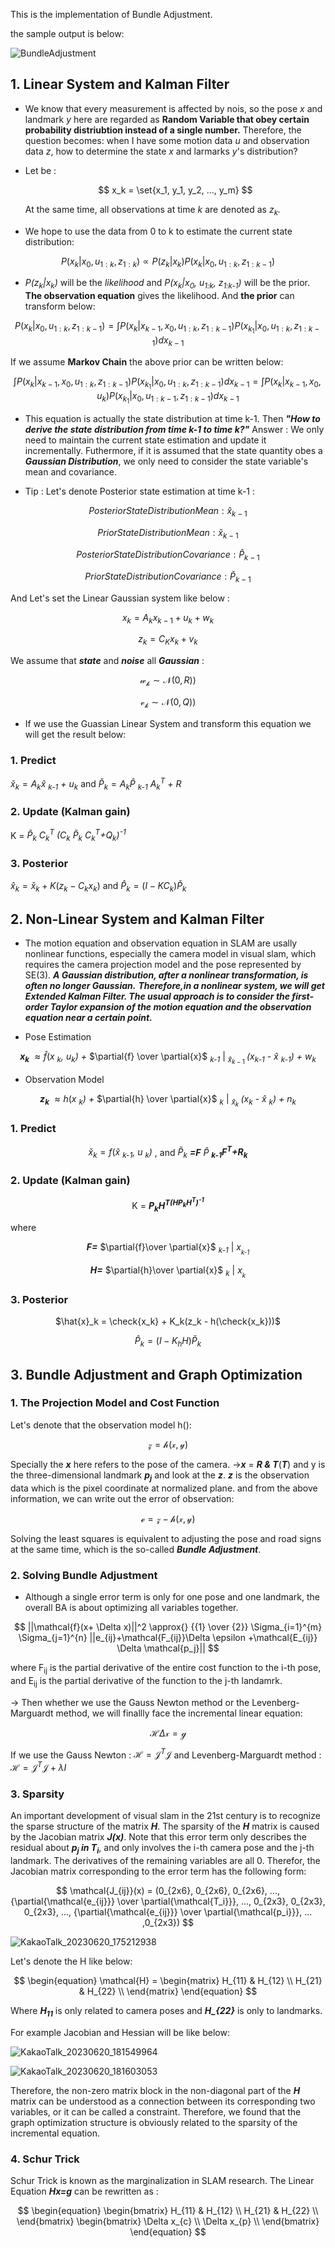 This is the implementation of Bundle Adjustment.

the sample output is below:

![BundleAdjustment](https://github.com/WD4715/SlamPortfolio/assets/117700793/7e7cc238-2fe6-4073-8295-03e739ddd6fd)

## 1. Linear System and Kalman Filter
  - We know that every measurement is affected by nois, so the pose *x* and landmark *y* here are regarded as **Random Variable that obey certain probability distriubtion instead of a single number.**
    Therefore, the question becomes: when I have some motion data *u* and observation data *z*, how to determine the state *x* and larmarks *y*'s distribution?

  - Let be :

    $$
    x_k = \set{x_1, y_1, y_2, ..., y_m}
    $$

    At the same time, all observations at time *k* are denoted as *z<sub>k</sub>.*

  - We hope to use the data from 0 to k to estimate the current state distribution:

$$
P(x_k|x_0, u_{1:k}, z_{1:k}) 
\propto
P(z_k|x_k) P(x_k|x_0, u_{1:k}, z_{1:k-1})
$$

  - *P(z<sub>k</sub>|x<sub>k</sub>)* will be the *likelihood* and *P(x<sub>k</sub>|x<sub>0</sub>, u<sub>1:k</sub>, z<sub>1:k-1</sub>)* will be the prior.
  **The observation equation** gives the likelihood. And **the prior** can transform below:
  
$$
P(x_k|x_0, u_{1:k}, z_{1:k-1})
= \int{P(x_k|x_{k-1}, x_0, u_{1:k}, z_{1:k-1}) P(x_{k_1}|x_0, u_{1:k}, z_{1:k-1})dx_{k-1}}
$$

If we assume **Markov Chain** the above prior can be written below:

$$
\int{P(x_k|x_{k-1}, x_0, u_{1:k}, z_{1:k-1}) P(x_{k_1}|x_0, u_{1:k}, z_{1:k-1})dx_{k-1}}
=\int{P(x_k|x_{k-1}, x_0, u_{k}) P(x_{k_1}|x_0, u_{1:k-1}, z_{1:k-1})dx_{k-1}}
$$

  - This equation is actually the state distribution at time k-1. Then ***"How to derive the state distribution from time k-1 to time k?"***
  Answer : We only need to maintain the current state estimation and update it incrementally. Futhermore, if it is assumed that the state quantity obes a ***Gaussian Distribution***, we only need to consider the state variable's mean and covariance.

  - Tip :
    Let's denote Posterior state estimation at time k-1 :


$$
\begin{equation}
	Posterior State Distribution Mean : \hat{x}_{k-1} 
\end{equation}
$$

$$
\begin{equation}
	Prior State Distribution Mean : \check{x}_{k-1}
\end{equation}
$$

$$
\begin{equation}
	Posterior State Distribution Covariance : \hat{P}_{k-1} 
\end{equation}
$$

$$
\begin{equation}
	Prior State Distribution Covariance : \check{P}_{k-1}
\end{equation}
$$

  And Let's set the Linear Gaussian system like below :

$$
\begin{equation}
	x_k = A_k x_{k-1} + u_k + w_k  
\end{equation}
$$

$$
\begin{equation}
	z_k = C_K x_k +v_k 
\end{equation}
$$

  We assume that ***state*** and ***noise*** all ***Gaussian*** :


$$
\begin{equation}
	\mathcal{w_k} \sim \mathcal{N}(0, R))
\end{equation}
$$

$$
\begin{equation}
\mathcal{v_k} \sim \mathcal{N}(0, Q))
\end{equation} 
$$

  - If we use the Guassian Linear System and transform this equation we will get the result below:

### 1. Predict
   
$\check{x}_{k}=A_k\hat{x}$ *<sub>k-1</sub> + u<sub>k</sub>*  and $\check{P}_k=A_k\hat{P}$ *<sub>k-1</sub> A<sub>k</sub><sup>T</sup> + R*

### 2. Update (Kalman gain)

 K = $\check{P}_k$ *C<sub>k</sub><sup>T</sup> (C<sub>k</sub>* $\check{P}_k$ *C<sub>k</sub><sup>T</sup>+Q<sub>k</sub>)<sup>-1</sup>*   
   
### 3. Posterior 

 $\hat{x}_k=\check{x}_k+K(z_k-C_kx_k)$ and $\hat{P}_k=(I-KC_k)\check{P}_k$

## 2. Non-Linear System and Kalman Filter
- The motion equation and observation equation in SLAM are usally nonlinear functions, especially the camera model in visual slam, which requires the camera projection model and the pose represented by SE(3).
***A Gaussian distribution, after a nonlinear transformation, is often no longer Gaussian.*** 
***Therefore,in a nonlinear system, we will get Extended Kalman Filter. The usual approach is to consider the first-order Taylor expansion of the motion equation and the observation equation near a certain point.***
	
- Pose Estimation
  
<div align="center">
	
***x<sub>k</sub>*** $\approx{\hat{f}(x}$ *<sub>k</sub>, u<sub>k</sub>) +* $\partial{f} \over \partial{x}$ *<sub>k-1</sub>* | <sub> $\hat{x}_{k-1}$ </sub> *(x<sub>k-1</sub> -* $\hat{x}$ *<sub>k-1</sub>) + w<sub>k</sub>* 

</div>

- Observation Model

<div align="center">

***z<sub>k</sub>*** $\approx{h(x}$ *<sub>k</sub>) +* $\partial{h} \over \partial{x}$ *<sub>k</sub>* | <sub> $\hat{x}_{k}$ </sub> *(x<sub>k</sub> -* $\hat{x}$ *<sub>k</sub>) + n<sub>k</sub>* 

</div>

### 1. Predict

<div align="center">

$\check{x}_{k}=f(\hat{x}$ *<sub>k-1</sub>, u <sub>k</sub>)* , and $\check{P}_k$ ***=F*** $\hat{P}$ ***<sub>k-1</sub>F<sup>T</sup>+R<sub>k</sub>***

</div>


### 2. Update (Kalman gain)

<div align="center">

 K = ***P<sub>k</sub>H<sup>T</sub>(HP<sub>k</sub>H<sup>T</sup>)<sup>-1<sup>***

</div>

 where 

<div align="center">

 ***F=*** $\partial{f}\over \partial{x}$ *<sub>k-1</sub>* | *x<sub><sub>k-1</sub></sub>*

 ***H=*** $\partial{h}\over \partial{x}$ *<sub>k</sub>* | *x<sub><sub>k</sub></sub>*

</div>
 
### 3. Posterior

<div align="center">

$\hat{x}_k = \check{x_k} + K_k(z_k - h(\check{x_k}))$

</div>

<div align="center">

$\hat{P}_k = (I-K_hH)\check{P}_k$

</div>

## 3. Bundle Adjustment and Graph Optimization
	
### 1. The Projection Model and Cost Function
Let's denote that the observation model h():

$$
\mathcal{z}=\mathcal{h}(\mathcal{x}, \mathcal{y})
$$

Specially the ***x*** here refers to the pose of the camera. ->***x*** = ***R & T***(***T***) and y is the three-dimensional landmark ***p<sub>j</sub>***
and look at the ***z***. ***z*** is the observation data which is the pixel coordinate at normalized plane. 
and from the above information, we can write out the error of observation:

$$
\mathcal{e}=\mathcal{z} - \mathcal{h}(\mathcal{x}, \mathcal{y})
$$

Solving the least squares is equivalent to adjusting the pose and road signs at the same time, which is the so-called ***Bundle Adjustment***.

### 2. Solving Bundle Adjustment

- Although a single error term is only for one pose and one landmark, the overall BA is about optimizing all variables together.

$$
||\mathcal{f}(x+ \Delta x)||^2 \approx{} {{1} \over {2}} \Sigma_{i=1}^{m} \Sigma_{j=1}^{n} ||e_{ij}+\mathcal{F_{ij}}\Delta \epsilon +\mathcal{E_{ij}} \Delta \mathcal{p_j}||
$$

where F<sub>ij</sub> is the partial derivative of the entire cost function to the i-th pose, and E<sub>ij</sub> is the partial derivative of the function to the j-th landamrk.

-> Then whether we use the Gauss Newton method or the Levenberg-Marguardt method, we will finallly face the incremental linear equation:

$$
\mathcal{H} \Delta \mathcal{x} = \mathcal{g}
$$

If we use the Gauss Newton : $\mathcal{H} = \mathcal{J}^T \mathcal{J}$ and Levenberg-Marguardt method : $\mathcal{H} = \mathcal{J}^T \mathcal{J} + \lambda I$ 

### 3. Sparsity

An important development of visual slam in the 21st century is to recognize the sparse structure of the matrix ***H***. The sparsity of the ***H*** matrix is caused by the Jacobian matrix ***J(x)***.
Note that this error term only describes the residual about ***p<sub>j</sub> in T<sub>i</sub>***, and only involves the i-th camera pose and the j-th landmark. The derivatives of the remaining variables are all 0. Therefor, the Jacobian matrix corresponding to the error term has the following form:

$$
\mathcal{J_{ij}}(x) = (0_{2x6}, 0_{2x6}, 0_{2x6}, ..., {\partial{\mathcal{e_{ij}}} \over \partial{\mathcal{T_i}}}, ..., 0_{2x3}, 0_{2x3}, 0_{2x3}, ..., {\partial{\mathcal{e_{ij}}} \over \partial{\mathcal{p_i}}}, ... ,0_{2x3}) 
$$

![KakaoTalk_20230620_175212938](https://github.com/WD4715/SlamPortfolio/assets/117700793/b8607244-169e-4206-8dcf-83c5aff74794)

Let's denote the H like below:

$$
\begin{equation}
   \mathcal{H} = \begin{matrix} 
   H_{11} & H_{12}   \\
   H_{21} & H_{22}  \\
   \end{matrix} 
\end{equation}
$$

Where ***H<sub>11</sub>*** is only related to camera poses and ***H_{22}*** is only to landmarks.


For example Jacobian and Hessian will be like below:

![KakaoTalk_20230620_181549964](https://github.com/WD4715/SlamPortfolio/assets/117700793/20784f2f-abdd-440d-92f9-9ec27b6b1130)

 ![KakaoTalk_20230620_181603053](https://github.com/WD4715/SlamPortfolio/assets/117700793/176534a8-76f3-4cf5-978d-4b6de6afae2d)

Therefore, the non-zero matrix block in the non-diagonal part of the ***H*** matrix can be understood as a connection between its corresponding two variables, or it can be called a constraint. Therefore, we found that the graph optimization structure is obviously related to the sparsity of the incremental equation.

### 4. Schur Trick

Schur Trick is known as the marginalization in SLAM research. The Linear Equation ***Hx=g*** can be rewritten as :

$$
\begin{equation}
   \begin{bmatrix} 
   H_{11} & H_{12}  \\
   H_{21} & H_{22}  \\
   \end{bmatrix}
   \begin{bmatrix} 
   \Delta x_{c} \\ 
   \Delta x_{p}  \\
   \end{bmatrix}
\end{equation}
$$
